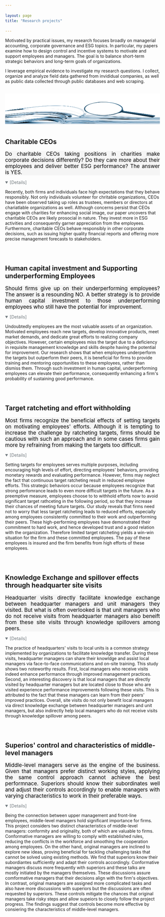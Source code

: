 ```yaml
---

layout: page
title: "Research projects"

---
```


<style>
.container {
    width: 100%;
    height: 100px;
}
.container_img {
    width: 100%;
    height: 100%;
    object-fit: fill;
}
</style>


Motivated by practical issues, my research focuses broadly on managerial accounting, corporate governance and ESG topics. In particular, my papers examine how to design control and incentive systems to motivate and support employees and managers. The goal is to balance short-term strategic behaviors and long-term goals of organizations.

I leverage empirical evidence to investigate my research questions. I collect, organize and analyze field data gathered from invididual companies, as well as public data collected through public databases and web scraping. 
<br>
<br>

<div class="container">
<img class="container_img" src="/images/investigative-research.jpeg">
</div>

<hr style="background-color: whitesmoke; size: 1px; opacity: .25">

## Charitable CEOs
<div style="background-color: whitesmoke; color: black; font-size: 17px; text-align: justify">  Do charitable CEOs taking positions in charities make corporate decisions differently? Do they care more about their employees and deliver better ESG performance? The answer is YES. 
</div>

<p>
</p>

<details open>
    <summary style="color: #71797E">[Details]</summary>
    <p>Recently, both firms and individuals face high expectations that they behave responsibly. Not only individuals volunteer for chritable organizations, CEOs have been observed taking up roles as trustees, members or directors at chariatlable organizations as well. Although concerns persist that CEOs engage with charities for enhancing social image, our paper uncovers that charitable CEOs are likely prosocial in nature. They invest more in ESG activities and consequently garner appreciation from the employees. Furthermore, charitable CEOs behave responsibly in other corporate decisions, such as issuing higher quality financial reports and offering more precise management forecasts to stakeholders.
    </p>
</details>
<br>
<hr style="background-color: whitesmoke; size: 1px; opacity: .25">

## Human capital investment and Supporting underperforming Employees
<div style="background-color: whitesmoke; color: black; font-size: 17px; text-align: justify">Should firms give up on their underperforming employees? The answer is a resounding NO. A better strategy is to provide human capital investment to those underperforming employees who still have the potential for improvement.
</div>

<p>
</p>

<details open>
    <summary style="color: #71797E">[Details]</summary>
    <p>Undoubtedly employees are the most valuable assets of an organization. Motivated employees reach new targets, develop innovative products, meet market demands, and dedicate great efforts to realizing company objectives. However, certain employees miss the target due to a deficiency in requisite management knowledge and skills despite having the potential for improvement. Our research shows that when employees underperform the targets but outperform their peers, it is beneficial for firms to provide training and mentoring opportunities to these employees, rather than dismiss them. Through such investment in human capital, underperforming employees can elevate their performance, consequently enhancing a firm's probability of sustaining good performance. 
    </p>
</details>
<br>
<hr style="background-color: #fcfcfc; size: 1px; opacity: .25">

## Target ratcheting and effort withholding
<div style="background-color: whitesmoke; color: black; font-size: 17px; text-align: justify"> Most firms recognize the beneficial effects of setting targets on motivating employees' efforts. Although it is tempting to increase the challenge by ratcheting targets, firms should be cautious with such an approach and in some cases firms gain more by refraining from making the targets too difficult.
</div>

<p>
</p>

<details open>
    <summary style="color: #71797E">[Details]</summary>
    <p>Setting targets for employees serves multiple purposes, including encouraging high levels of effort, directing employees' behaviors, providing monetary rewards and evaluating performance. However, firms may neglect the fact that continuous target ratcheting result in reduced employee efforts. This strategic behaviors occur because employees recognize that strong perfomrance leads to even more difficult targets in the future. As a preemptive measure, employees choose to to withhold efforts now to avoid significant target rathceting in the following period, so that they increase their chances of meeting future targets. Our study reveals that firms need not to worry that less target ratcheting leads to reduced efforts, especially among employees consistently committed to their work and outperforming their peers. These high-performing employees have demonstrated their commitment to hard work, and hence developed trust and a good relation with the organization. Therefore limited target ratcheting yields a win-win situation for the firm and these committed employees. The pay of these employees is insured and the firm benefits from high efforts of these employees.   
    </p>
</details>
<br>
<hr style="background-color: whitesmoke; size: 1px; opacity: .25">

## Knowledge Exchange and spillover effects through headquarter site visits
 <div style="background-color: whitesmoke; color: black; font-size: 17px; text-align: justify"> Headquarter visits directly facilitate knowledge exchange between headquarter managers and unit managers they visited. But what is often overlooked is that unit managers who do not receive visits from headquarter managers also beneift from these site visits through knowledge spillovers among peers.
 </div>

<p>
</p>

<details open>
    <summary style="color: #71797E">[Details]</summary>
    <p>The practice of headquarters' visits to local units is a common strategy implemented by organizations to facilitate knowledge transfer. During these visits, headquarter managers can share their knowldge and assist local managers via face-to-face communications and on-site training. This study shows two noteworthy results. First, local managers who receive visits indeed enhance performance through improved management practices. Second, an interesting discovery is that local managers that are directly visited by headquarter managers but are located close to those who are visited experience performance improvements following these visits. This is attributed to the fact that these managers can learn from their peers' improved practices. Overall, site visits do not only benefit local managers via direct knowledge exchange between headquarter managers and unit managers, but also indirectly help local managers who do not receive visits through knowledge spillover among peers.  
    </p>
</details>
<br>
<hr style="background-color: whitesmoke; size: 1px; opacity: .25">

## Superios' control and characteristics of middle-level managers
 <div style="background-color: whitesmoke; color: black; font-size: 17px; text-align: justify"> Middle-level managers serve as the engine of the business. Given that managers prefer distinct working styles, applying the same control approach cannot achieve the best performnace. Superiors should know their subordinates well and adjust their controls accordingly to enable managers with varying characteristics to work in their preferable ways.
 </div>

<p>
</p>

<details open>
    <summary style="color: #71797E">[Details]</summary>
    <p>Being the connection between upper management and front-line employees, middle-level managers hold significant importance for firms. This project considers two distinct characteristics of middle-level managers: conformity and originality, both of which are valuable to firms. Conformative managers are willing to comply with established rules, reducing the conflicts in the workforce and smoothing the cooperation among employees. On the other hand, original managers are inclined to explore new ideas, proving beneficial for tackling challenging tasks that cannot be solved using existing methods. We find that superiors know their subordiantes sufficiently and adapt their controls accordingly. Conformative managers discuss more frequently with superiors and these talks are mostly initiated by the managers themselves. These discussions assure comformative managers that their decisions align with the firm's objectives. In contrast, original managers are assigned more complicated tasks and also have more discussions with superiors but the discussions are often requested by superiors. These controls mitigate the chances that original managers take risky steps and allow supeiors to closely follow the project progress. The findings suggest that controls become more effective by consiering the characteristics of middle-level managers.
    </p>
</details>
<br>
